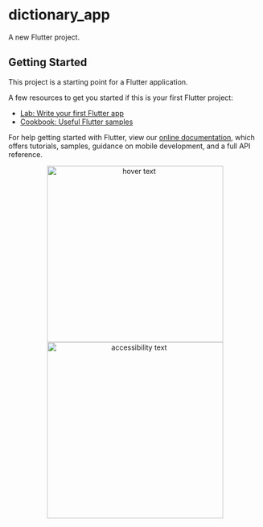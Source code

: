 # dictionary_app

A new Flutter project.

## Getting Started

This project is a starting point for a Flutter application.

A few resources to get you started if this is your first Flutter project:

- [Lab: Write your first Flutter app](https://flutter.dev/docs/get-started/codelab)
- [Cookbook: Useful Flutter samples](https://flutter.dev/docs/cookbook)

For help getting started with Flutter, view our
[online documentation](https://flutter.dev/docs), which offers tutorials,
samples, guidance on mobile development, and a full API reference.

<p align="center">
  <img src="https://user-images.githubusercontent.com/40542971/85968946-8a315580-b9f0-11ea-9cd1-d86892c3cb6e.png" width="350" title="hover text">
  <img src="https://user-images.githubusercontent.com/40542971/85968944-89002880-b9f0-11ea-8746-c0505e305114.png" width="350" alt="accessibility text">
</p>
